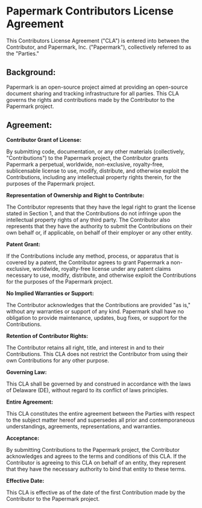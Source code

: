 # Papermark Contributors License Agreement

This Contributors License Agreement ("CLA") is entered into between the Contributor, and Papermark, Inc. ("Papermark"), collectively referred to as the "Parties."

## Background:

Papermark is an open-source project aimed at providing an open-source document sharing and tracking infrastructure for all parties. This CLA governs the rights and contributions made by the Contributor to the Papermark project.

## Agreement:

**Contributor Grant of License:**

By submitting code, documentation, or any other materials (collectively, "Contributions") to the Papermark project, the Contributor grants Papermark a perpetual, worldwide, non-exclusive, royalty-free, sublicensable license to use, modify, distribute, and otherwise exploit the Contributions, including any intellectual property rights therein, for the purposes of the Papermark project.

**Representation of Ownership and Right to Contribute:**

The Contributor represents that they have the legal right to grant the license stated in Section 1, and that the Contributions do not infringe upon the intellectual property rights of any third party. The Contributor also represents that they have the authority to submit the Contributions on their own behalf or, if applicable, on behalf of their employer or any other entity.

**Patent Grant:**

If the Contributions include any method, process, or apparatus that is covered by a patent, the Contributor agrees to grant Papermark a non-exclusive, worldwide, royalty-free license under any patent claims necessary to use, modify, distribute, and otherwise exploit the Contributions for the purposes of the Papermark project.

**No Implied Warranties or Support:**

The Contributor acknowledges that the Contributions are provided "as is," without any warranties or support of any kind. Papermark shall have no obligation to provide maintenance, updates, bug fixes, or support for the Contributions.

**Retention of Contributor Rights:**

The Contributor retains all right, title, and interest in and to their Contributions. This CLA does not restrict the Contributor from using their own Contributions for any other purpose.

**Governing Law:**

This CLA shall be governed by and construed in accordance with the laws of Delaware (DE), without regard to its conflict of laws principles.

**Entire Agreement:**

This CLA constitutes the entire agreement between the Parties with respect to the subject matter hereof and supersedes all prior and contemporaneous understandings, agreements, representations, and warranties.

**Acceptance:**

By submitting Contributions to the Papermark project, the Contributor acknowledges and agrees to the terms and conditions of this CLA. If the Contributor is agreeing to this CLA on behalf of an entity, they represent that they have the necessary authority to bind that entity to these terms.

**Effective Date:**

This CLA is effective as of the date of the first Contribution made by the Contributor to the Papermark project.
